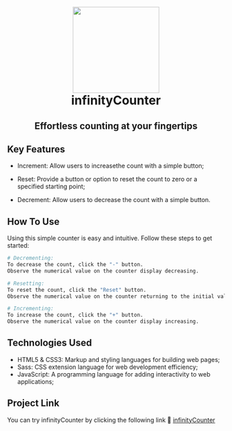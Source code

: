 <h1 align="center">
  <br>
    <img src="https://michelezedda.github.io/infinityCounter/assets/images/favicon.ico" width="200">
  <br>
  infinityCounter
  <br>
</h1>

<h2 align="center">Effortless counting at your fingertips</h2>

## Key Features

* Increment: Allow users to increasethe count with a simple button;

* Reset: Provide a button or option to reset the count to zero or a specified starting point;
  
* Decrement: Allow users to decrease the count with a simple button.

## How To Use

Using this simple counter is easy and intuitive. Follow these steps to get started:

```bash
# Decrementing:
To decrease the count, click the "-" button.
Observe the numerical value on the counter display decreasing.

# Resetting:
To reset the count, click the "Reset" button.
Observe the numerical value on the counter returning to the initial value.

# Incrementing:
To increase the count, click the "+" button.
Observe the numerical value on the counter display increasing.
```

## Technologies Used
- HTML5 & CSS3: Markup and styling languages for building web pages;
- Sass: CSS extension language for web development efficiency;
- JavaScript: A programming language for adding interactivity to web applications;

## Project Link

You can try infinityCounter by clicking the following link :link: [infinityCounter](https://michelezedda.github.io/infinityCounter/)
